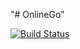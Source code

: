 "# OnlineGo"

[![Build Status](https://app.bitrise.io/app/c7dfae3497b9c9c7/status.svg?token=gHevfUWgJNngvsjdaj8mRw&branch=master)](https://app.bitrise.io/app/c7dfae3497b9c9c7)